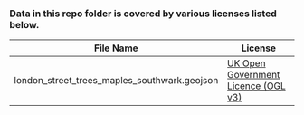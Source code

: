 ### Data in this repo folder is covered by various licenses listed below.

File Name | License
------------ | -------------
london_street_trees_maples_southwark.geojson | [UK Open Government Licence (OGL v3)](http://www.nationalarchives.gov.uk/doc/open-government-licence/version/3/)

